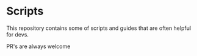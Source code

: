 # Scripts

This repository contains some of scripts and guides that are often helpful for devs.

PR's are always welcome
